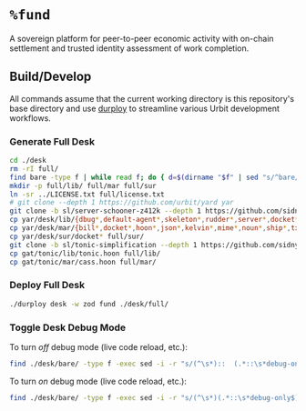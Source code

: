 # `%fund` #

A sovereign platform for peer-to-peer economic activity with on-chain
settlement and trusted identity assessment of work completion.

## Build/Develop ##

All commands assume that the current working directory is this repository's
base directory and use [durploy] to streamline various Urbit development
workflows.

### Generate Full Desk ###

```bash
cd ./desk
rm -rI full/
find bare -type f | while read f; do { d=$(dirname "$f" | sed "s/^bare/full/"); mkdir -p "$d"; ln -sr -t "$d" "$f"; }; done
mkdir -p full/lib/ full/mar full/sur
ln -sr ../LICENSE.txt full/license.txt
# git clone --depth 1 https://github.com/urbit/yard yar
git clone -b sl/server-schooner-z412k --depth 1 https://github.com/sidnym-ladrut/yard.git yar
cp yar/desk/lib/{dbug*,default-agent*,skeleton*,rudder*,server*,docket*} full/lib/
cp yar/desk/mar/{bill*,docket*,hoon*,json*,kelvin*,mime*,noun*,ship*,txt*} full/mar/
cp yar/desk/sur/docket* full/sur/
git clone -b sl/tonic-simplification --depth 1 https://github.com/sidnym-ladrut/gin-tonic.git gat
cp gat/tonic/lib/tonic.hoon full/lib/
cp gat/tonic/mar/cass.hoon full/mar/
```

### Deploy Full Desk ###

```bash
./durploy desk -w zod fund ./desk/full/
```

### Toggle Desk Debug Mode ###

To turn *off* debug mode (live code reload, etc.):

```bash
find ./desk/bare/ -type f -exec sed -i -r "s/(^\s*)::  (.*::\s*debug-only$)/\1\2/" {} \;
```

To turn *on* debug mode (live code reload, etc.):

```bash
find ./desk/bare/ -type f -exec sed -i -r "s/(^\s*)(.*::\s*debug-only$)/\1::  \2/" {} \;
```


[urbit]: https://urbit.org
[durploy]: https://github.com/sidnym-ladrut/durploy

[fakezod]: https://developers.urbit.org/guides/core/environment#development-ships
[react]: https://reactjs.org/
[tailwind css]: https://tailwindcss.com/
[vite]: https://vitejs.dev/
